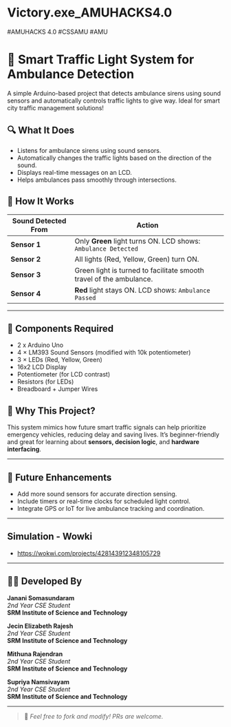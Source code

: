 # Victory.exe_AMUHACKS4.0

#AMUHACKS 4.0 #CSSAMU #AMU

# 🚦 Smart Traffic Light System for Ambulance Detection

A simple Arduino-based project that detects ambulance sirens using sound sensors and automatically controls traffic lights to give way. Ideal for smart city traffic management solutions!

## 🔍 What It Does

- Listens for ambulance sirens using sound sensors.
- Automatically changes the traffic lights based on the direction of the sound.
- Displays real-time messages on an LCD.
- Helps ambulances pass smoothly through intersections.


## 🚨 How It Works

| Sound Detected From | Action |
|---------------------|--------|
| **Sensor 1**        | Only **Green** light turns ON. LCD shows: `Ambulance Detected` |
| **Sensor 2**        | All lights (Red, Yellow, Green) turn ON.|
| **Sensor 3**        | Green light is turned to facilitate smooth travel of the ambulance. |
| **Sensor 4**        | **Red** light stays ON. LCD shows: `Ambulance Passed` |

---

## 🧰 Components Required

- 2 x Arduino Uno
- 4 × LM393 Sound Sensors (modified with 10k potentiometer)
- 3 × LEDs (Red, Yellow, Green)
- 16x2 LCD Display
- Potentiometer (for LCD contrast)
- Resistors (for LEDs)
- Breadboard + Jumper Wires


## 🎯 Why This Project?

This system mimics how future smart traffic signals can help prioritize emergency vehicles, reducing delay and saving lives. It’s beginner-friendly and great for learning about **sensors, decision logic**, and **hardware interfacing**.

---

## 🌱 Future Enhancements

- Add more sound sensors for accurate direction sensing.
- Include timers or real-time clocks for scheduled light control.
- Integrate GPS or IoT for live ambulance tracking and coordination.
---

## Simulation - Wowki
- https://wokwi.com/projects/428143912348105729
---
## 👩‍💻 Developed By

**Janani Somasundaram**  
*2nd Year CSE Student*  
**SRM Institute of Science and Technology**

**Jecin Elizabeth Rajesh**  
*2nd Year CSE Student*  
**SRM Institute of Science and Technology**

**Mithuna Rajendran**  
*2nd Year CSE Student*  
**SRM Institute of Science and Technology**

**Supriya Namsivayam**  
*2nd Year CSE Student*  
**SRM Institute of Science and Technology**


---

> 🤖 *Feel free to fork and modify! PRs are welcome.*
